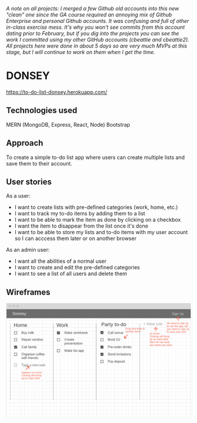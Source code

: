 *A note on all projects: I merged a few Github old accounts into this new "clean" one since the GA course required an annoying mix of Github Enterprise and personal Github accounts. It was confusing and full of other in-class exercise mess. It's why you won't see commits from this account dating prior to February, but if you dig into the projects you can see the work I committed using my other GitHub accounts (cbeattie and cbeattie2).
All projects here were done in about 5 days so are very much MVPs at this stage, but I will continue to work on them when I get the time.*

# DONSEY
https://to-do-list-donsey.herokuapp.com/

## Technologies used
MERN (MongoDB, Express, React, Node)
Bootstrap

## Approach
To create a simple to-do list app where users can create multiple lists and save them to their account.

## User stories
As a user: 
- I want to create lists with pre-defined categories (work, home, etc.)
- I want to track my to-do items by adding them to a list
- I want to be able to mark the item as done by clicking on a checkbox
- I want the item to disappear from the list once it's done
- I want to be able to store my lists and to-do items with my user account so I can acccess them later or on another browser

As an admin user:
- I want all the abilities of a normal user
- I want to create and edit the pre-defined categories
- I want to see a list of all users and delete them

## Wireframes
![Wireframe](/documentation/wireframe.png)
